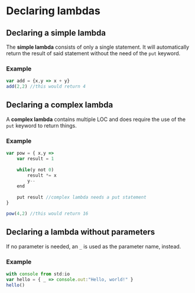 # Declaring lambdas

## Declaring a simple lambda

The **simple lambda** consists of only a single statement. It will automatically return the result of said statement without the need of the `put` keyword.

### Example

```javascript
var add = {x,y => x + y}
add(2,2) //this would return 4
```

## Declaring a complex lambda

A **complex lambda** contains multiple LOC and does require the use of the `put` keyword to return things.

### Example

```javascript
var pow = { x,y => 
    var result = 1
    
    while(y not 0)
        result *= x
        y--
    end
    
    put result //complex lambda needs a put statement
}

pow(4,2) //this would return 16
```

## Declaring a lambda without parameters

If no parameter is needed, an `_` is used as the parameter name, instead.

### Example

```javascript
with console from std:io
var hello = { _ => console.out:"Hello, world!" }
hello()
```

